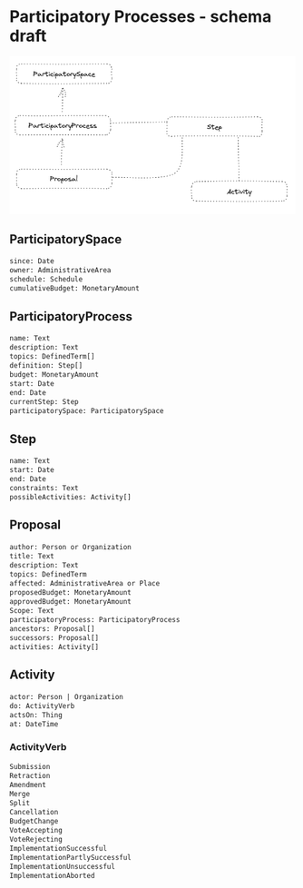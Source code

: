 # Participatory Processes - schema draft

![High-level view](schema.png)

## ParticipatorySpace

```
since: Date
owner: AdministrativeArea
schedule: Schedule
cumulativeBudget: MonetaryAmount
```

## ParticipatoryProcess

```
name: Text
description: Text
topics: DefinedTerm[]
definition: Step[]
budget: MonetaryAmount
start: Date
end: Date
currentStep: Step
participatorySpace: ParticipatorySpace
```

## Step

```
name: Text
start: Date
end: Date
constraints: Text
possibleActivities: Activity[]
```

## Proposal

```
author: Person or Organization
title: Text
description: Text
topics: DefinedTerm
affected: AdministrativeArea or Place
proposedBudget: MonetaryAmount
approvedBudget: MonetaryAmount
Scope: Text
participatoryProcess: ParticipatoryProcess
ancestors: Proposal[]
successors: Proposal[]
activities: Activity[]
```

## Activity
```
actor: Person | Organization
do: ActivityVerb
actsOn: Thing
at: DateTime
```

### ActivityVerb

```
Submission
Retraction
Amendment
Merge
Split
Cancellation
BudgetChange
VoteAccepting
VoteRejecting
ImplementationSuccessful
ImplementationPartlySuccessful
ImplementationUnsuccessful
ImplementationAborted
```
